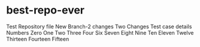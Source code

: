 # best-repo-ever

Test Repository file
New Branch-2 changes
Two Changes
Test case details
Numbers
Zero
One
Two
Three
Four
Six
Seven
Eight
Nine
Ten
Eleven
Twelve
Thirteen
Fourteen
Fifteen
